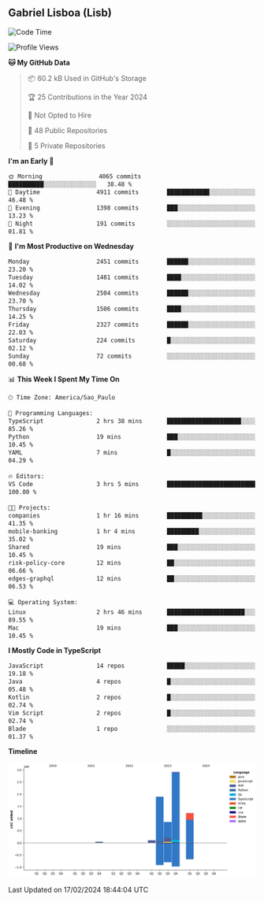 ## Gabriel Lisboa (Lisb)

<!--START_SECTION:waka-->
![Code Time](http://img.shields.io/badge/Code%20Time-425%20hrs%207%20mins-blue)

![Profile Views](http://img.shields.io/badge/Profile%20Views-17-blue)

**🐱 My GitHub Data** 

> 📦 60.2 kB Used in GitHub's Storage 
 > 
> 🏆 25 Contributions in the Year 2024
 > 
> 🚫 Not Opted to Hire
 > 
> 📜 48 Public Repositories 
 > 
> 🔑 5 Private Repositories 
 > 
**I'm an Early 🐤** 

```text
🌞 Morning                4065 commits        ██████████░░░░░░░░░░░░░░░   38.48 % 
🌆 Daytime                4911 commits        ████████████░░░░░░░░░░░░░   46.48 % 
🌃 Evening                1398 commits        ███░░░░░░░░░░░░░░░░░░░░░░   13.23 % 
🌙 Night                  191 commits         ░░░░░░░░░░░░░░░░░░░░░░░░░   01.81 % 
```
📅 **I'm Most Productive on Wednesday** 

```text
Monday                   2451 commits        ██████░░░░░░░░░░░░░░░░░░░   23.20 % 
Tuesday                  1481 commits        ████░░░░░░░░░░░░░░░░░░░░░   14.02 % 
Wednesday                2504 commits        ██████░░░░░░░░░░░░░░░░░░░   23.70 % 
Thursday                 1506 commits        ████░░░░░░░░░░░░░░░░░░░░░   14.25 % 
Friday                   2327 commits        ██████░░░░░░░░░░░░░░░░░░░   22.03 % 
Saturday                 224 commits         █░░░░░░░░░░░░░░░░░░░░░░░░   02.12 % 
Sunday                   72 commits          ░░░░░░░░░░░░░░░░░░░░░░░░░   00.68 % 
```


📊 **This Week I Spent My Time On** 

```text
🕑︎ Time Zone: America/Sao_Paulo

💬 Programming Languages: 
TypeScript               2 hrs 38 mins       █████████████████████░░░░   85.26 % 
Python                   19 mins             ███░░░░░░░░░░░░░░░░░░░░░░   10.45 % 
YAML                     7 mins              █░░░░░░░░░░░░░░░░░░░░░░░░   04.29 % 

🔥 Editors: 
VS Code                  3 hrs 5 mins        █████████████████████████   100.00 % 

🐱‍💻 Projects: 
companies                1 hr 16 mins        ██████████░░░░░░░░░░░░░░░   41.35 % 
mobile-banking           1 hr 4 mins         █████████░░░░░░░░░░░░░░░░   35.02 % 
Shared                   19 mins             ███░░░░░░░░░░░░░░░░░░░░░░   10.45 % 
risk-policy-core         12 mins             ██░░░░░░░░░░░░░░░░░░░░░░░   06.66 % 
edges-graphql            12 mins             ██░░░░░░░░░░░░░░░░░░░░░░░   06.53 % 

💻 Operating System: 
Linux                    2 hrs 46 mins       ██████████████████████░░░   89.55 % 
Mac                      19 mins             ███░░░░░░░░░░░░░░░░░░░░░░   10.45 % 
```

**I Mostly Code in TypeScript** 

```text
JavaScript               14 repos            █████░░░░░░░░░░░░░░░░░░░░   19.18 % 
Java                     4 repos             █░░░░░░░░░░░░░░░░░░░░░░░░   05.48 % 
Kotlin                   2 repos             █░░░░░░░░░░░░░░░░░░░░░░░░   02.74 % 
Vim Script               2 repos             █░░░░░░░░░░░░░░░░░░░░░░░░   02.74 % 
Blade                    1 repo              ░░░░░░░░░░░░░░░░░░░░░░░░░   01.37 % 
```



**Timeline**

![Lines of Code chart](https://raw.githubusercontent.com/tenlisboa/tenlisboa/main/assets/bar_graph.png)


 Last Updated on 17/02/2024 18:44:04 UTC
<!--END_SECTION:waka-->
